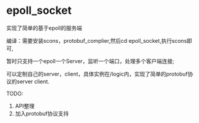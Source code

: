 # epoll_socket
实现了简单的基于epoll的服务端

编译：需要安装scons，protobuf_complier,然后cd epoll_socket,执行scons即可,

暂时只支持一个epoll一个Server，监听一个端口，处理多个客户端连接;

可以定制自己的server，client，具体实例在/logic内，实现了简单的protobuf协议的server client.

TODO:

1. API整理
2. 加入protobuf协议支持

